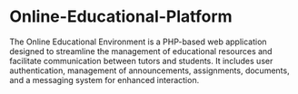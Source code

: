 # Online-Educational-Platform
The Online Educational Environment is a PHP-based web application designed to streamline the management of educational resources and facilitate communication between tutors and students. It includes user authentication, management of announcements, assignments, documents, and a messaging system for enhanced interaction.
